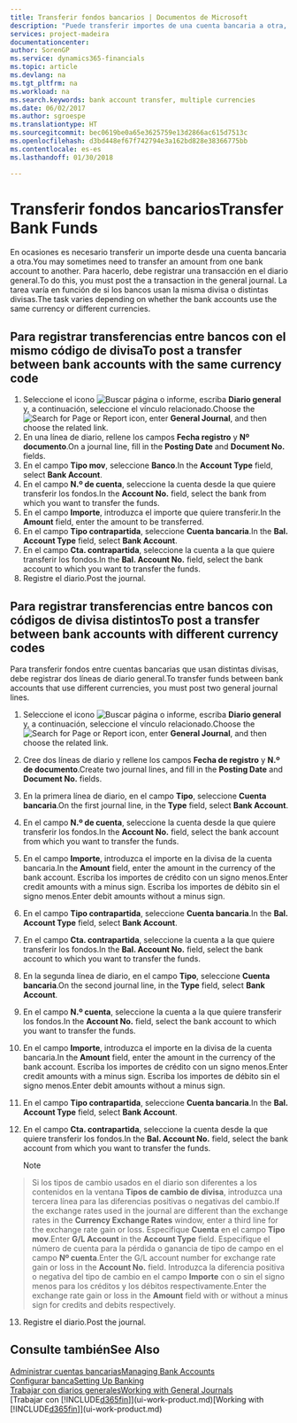 ```yaml
---
title: Transferir fondos bancarios | Documentos de Microsoft
description: "Puede transferir importes de una cuenta bancaria a otra, con divisas distintas, registrando la transacción en el diario general."
services: project-madeira
documentationcenter: 
author: SorenGP
ms.service: dynamics365-financials
ms.topic: article
ms.devlang: na
ms.tgt_pltfrm: na
ms.workload: na
ms.search.keywords: bank account transfer, multiple currencies
ms.date: 06/02/2017
ms.author: sgroespe
ms.translationtype: HT
ms.sourcegitcommit: bec0619be0a65e3625759e13d2866ac615d7513c
ms.openlocfilehash: d3bd448ef67f742794e3a162bd828e38366775bb
ms.contentlocale: es-es
ms.lasthandoff: 01/30/2018

---
```

# <a name="transfer-bank-funds"></a><span data-ttu-id="b7b55-103">Transferir fondos bancarios</span><span class="sxs-lookup"><span data-stu-id="b7b55-103">Transfer Bank Funds</span></span>
<span data-ttu-id="b7b55-104">En ocasiones es necesario transferir un importe desde una cuenta bancaria a otra.</span><span class="sxs-lookup"><span data-stu-id="b7b55-104">You may sometimes need to transfer an amount from one bank account to another.</span></span> <span data-ttu-id="b7b55-105">Para hacerlo, debe registrar una transacción en el diario general.</span><span class="sxs-lookup"><span data-stu-id="b7b55-105">To do this, you must post the a transaction in the general journal.</span></span> <span data-ttu-id="b7b55-106">La tarea varía en función de si los bancos usan la misma divisa o distintas divisas.</span><span class="sxs-lookup"><span data-stu-id="b7b55-106">The task varies depending on whether the bank accounts use the same currency or different currencies.</span></span>

## <a name="to-post-a-transfer-between-bank-accounts-with-the-same-currency-code"></a><span data-ttu-id="b7b55-107">Para registrar transferencias entre bancos con el mismo código de divisa</span><span class="sxs-lookup"><span data-stu-id="b7b55-107">To post a transfer between bank accounts with the same currency code</span></span>
1. <span data-ttu-id="b7b55-108">Seleccione el icono ![Buscar página o informe](media/ui-search/search_small.png "icono Buscar página o informe"), escriba **Diario general** y, a continuación, seleccione el vínculo relacionado.</span><span class="sxs-lookup"><span data-stu-id="b7b55-108">Choose the ![Search for Page or Report](media/ui-search/search_small.png "Search for Page or Report icon") icon, enter **General Journal**, and then choose the related link.</span></span>
2. <span data-ttu-id="b7b55-109">En una línea de diario, rellene los campos **Fecha registro** y **Nº documento**.</span><span class="sxs-lookup"><span data-stu-id="b7b55-109">On a journal line, fill in the **Posting Date** and **Document No.** fields.</span></span>
3. <span data-ttu-id="b7b55-110">En el campo **Tipo mov**, seleccione **Banco**.</span><span class="sxs-lookup"><span data-stu-id="b7b55-110">In the **Account Type** field, select **Bank Account**.</span></span>
4. <span data-ttu-id="b7b55-111">En el campo **N.º de cuenta**, seleccione la cuenta desde la que quiere transferir los fondos.</span><span class="sxs-lookup"><span data-stu-id="b7b55-111">In the **Account No.** field, select the bank from which you want to transfer the funds.</span></span>
5. <span data-ttu-id="b7b55-112">En el campo **Importe**, introduzca el importe que quiere transferir.</span><span class="sxs-lookup"><span data-stu-id="b7b55-112">In the **Amount** field, enter the amount to be transferred.</span></span>
6. <span data-ttu-id="b7b55-113">En el campo **Tipo contrapartida**, seleccione **Cuenta bancaria**.</span><span class="sxs-lookup"><span data-stu-id="b7b55-113">In the **Bal. Account Type** field, select **Bank Account**.</span></span>
7. <span data-ttu-id="b7b55-114">En el campo **Cta. contrapartida**, seleccione la cuenta a la que quiere transferir los fondos.</span><span class="sxs-lookup"><span data-stu-id="b7b55-114">In the **Bal. Account No.** field, select the bank account to which you want to transfer the funds.</span></span>
8. <span data-ttu-id="b7b55-115">Registre el diario.</span><span class="sxs-lookup"><span data-stu-id="b7b55-115">Post the journal.</span></span>

## <a name="to-post-a-transfer-between-bank-accounts-with-different-currency-codes"></a><span data-ttu-id="b7b55-116">Para registrar transferencias entre bancos con códigos de divisa distintos</span><span class="sxs-lookup"><span data-stu-id="b7b55-116">To post a transfer between bank accounts with different currency codes</span></span>
<span data-ttu-id="b7b55-117">Para transferir fondos entre cuentas bancarias que usan distintas divisas, debe registrar dos líneas de diario general.</span><span class="sxs-lookup"><span data-stu-id="b7b55-117">To transfer funds between bank accounts that use different currencies, you must post two general journal lines.</span></span>

1. <span data-ttu-id="b7b55-118">Seleccione el icono ![Buscar página o informe](media/ui-search/search_small.png "icono Buscar página o informe"), escriba **Diario general** y, a continuación, seleccione el vínculo relacionado.</span><span class="sxs-lookup"><span data-stu-id="b7b55-118">Choose the ![Search for Page or Report](media/ui-search/search_small.png "Search for Page or Report icon") icon, enter **General Journal**, and then choose the related link.</span></span>
2. <span data-ttu-id="b7b55-119">Cree dos líneas de diario y rellene los campos **Fecha de registro** y **N.º de documento**.</span><span class="sxs-lookup"><span data-stu-id="b7b55-119">Create two journal lines, and fill in the **Posting Date** and **Document No.** fields.</span></span>
3. <span data-ttu-id="b7b55-120">En la primera línea de diario, en el campo **Tipo**, seleccione **Cuenta bancaria**.</span><span class="sxs-lookup"><span data-stu-id="b7b55-120">On the first journal line, in the **Type** field, select **Bank Account**.</span></span>
4. <span data-ttu-id="b7b55-121">En el campo **N.º de cuenta**, seleccione la cuenta desde la que quiere transferir los fondos.</span><span class="sxs-lookup"><span data-stu-id="b7b55-121">In the **Account No.** field, select the bank account from which you want to transfer the funds.</span></span>
5. <span data-ttu-id="b7b55-122">En el campo **Importe**, introduzca el importe en la divisa de la cuenta bancaria.</span><span class="sxs-lookup"><span data-stu-id="b7b55-122">In the **Amount** field, enter the amount in the currency of the bank account.</span></span> <span data-ttu-id="b7b55-123">Escriba los importes de crédito con un signo menos.</span><span class="sxs-lookup"><span data-stu-id="b7b55-123">Enter credit amounts with a minus sign.</span></span> <span data-ttu-id="b7b55-124">Escriba los importes de débito sin el signo menos.</span><span class="sxs-lookup"><span data-stu-id="b7b55-124">Enter debit amounts without a minus sign.</span></span>
6. <span data-ttu-id="b7b55-125">En el campo **Tipo contrapartida**, seleccione **Cuenta bancaria**.</span><span class="sxs-lookup"><span data-stu-id="b7b55-125">In the **Bal. Account Type** field, select **Bank Account**.</span></span>
7. <span data-ttu-id="b7b55-126">En el campo **Cta. contrapartida**, seleccione la cuenta a la que quiere transferir los fondos.</span><span class="sxs-lookup"><span data-stu-id="b7b55-126">In the **Bal. Account No.** field, select the bank account to which you want to transfer the funds.</span></span>
8. <span data-ttu-id="b7b55-127">En la segunda línea de diario, en el campo **Tipo**, seleccione **Cuenta bancaria**.</span><span class="sxs-lookup"><span data-stu-id="b7b55-127">On the second journal line, in the **Type** field, select **Bank Account**.</span></span>
9. <span data-ttu-id="b7b55-128">En el campo **N.º cuenta**, seleccione la cuenta a la que quiere transferir los fondos.</span><span class="sxs-lookup"><span data-stu-id="b7b55-128">In the **Account No.** field, select the bank account to which you want to transfer the funds.</span></span>
10. <span data-ttu-id="b7b55-129">En el campo **Importe**, introduzca el importe en la divisa de la cuenta bancaria.</span><span class="sxs-lookup"><span data-stu-id="b7b55-129">In the **Amount** field, enter the amount in the currency of the bank account.</span></span> <span data-ttu-id="b7b55-130">Escriba los importes de crédito con un signo menos.</span><span class="sxs-lookup"><span data-stu-id="b7b55-130">Enter credit amounts with a minus sign.</span></span> <span data-ttu-id="b7b55-131">Escriba los importes de débito sin el signo menos.</span><span class="sxs-lookup"><span data-stu-id="b7b55-131">Enter debit amounts without a minus sign.</span></span>
11. <span data-ttu-id="b7b55-132">En el campo **Tipo contrapartida**, seleccione **Cuenta bancaria**.</span><span class="sxs-lookup"><span data-stu-id="b7b55-132">In the **Bal. Account Type** field, select **Bank Account**.</span></span>  
12. <span data-ttu-id="b7b55-133">En el campo **Cta. contrapartida**, seleccione la cuenta desde la que quiere transferir los fondos.</span><span class="sxs-lookup"><span data-stu-id="b7b55-133">In the **Bal. Account No.** field, select the bank account from which you want to transfer the funds.</span></span>

    > [!NOTE]  
>   <span data-ttu-id="b7b55-134">Si los tipos de cambio usados en el diario son diferentes a los contenidos en la ventana **Tipos de cambio de divisa**, introduzca una tercera línea para las diferencias positivas o negativas del cambio.</span><span class="sxs-lookup"><span data-stu-id="b7b55-134">If the exchange rates used in the journal are different than the exchange rates in the **Currency Exchange Rates** window, enter a third line for the exchange rate gain or loss.</span></span> <span data-ttu-id="b7b55-135">Especifique **Cuenta** en el campo **Tipo mov**.</span><span class="sxs-lookup"><span data-stu-id="b7b55-135">Enter **G/L Account** in the **Account Type** field.</span></span> <span data-ttu-id="b7b55-136">Especifique el número de cuenta para la pérdida o ganancia de tipo de campo en el campo **Nº cuenta**.</span><span class="sxs-lookup"><span data-stu-id="b7b55-136">Enter the G/L account number for exchange rate gain or loss in the **Account No.** field.</span></span> <span data-ttu-id="b7b55-137">Introduzca la diferencia positiva o negativa del tipo de cambio en el campo **Importe** con o sin el signo menos para los créditos y los débitos respectivamente.</span><span class="sxs-lookup"><span data-stu-id="b7b55-137">Enter the exchange rate gain or loss in the **Amount** field with or without a minus sign for credits and debits respectively.</span></span>
13. <span data-ttu-id="b7b55-138">Registre el diario.</span><span class="sxs-lookup"><span data-stu-id="b7b55-138">Post the journal.</span></span>

## <a name="see-also"></a><span data-ttu-id="b7b55-139">Consulte también</span><span class="sxs-lookup"><span data-stu-id="b7b55-139">See Also</span></span>
[<span data-ttu-id="b7b55-140">Administrar cuentas bancarias</span><span class="sxs-lookup"><span data-stu-id="b7b55-140">Managing Bank Accounts</span></span>](bank-manage-bank-accounts.md)  
[<span data-ttu-id="b7b55-141">Configurar banca</span><span class="sxs-lookup"><span data-stu-id="b7b55-141">Setting Up Banking</span></span>](bank-setup-banking.md)  
[<span data-ttu-id="b7b55-142">Trabajar con diarios generales</span><span class="sxs-lookup"><span data-stu-id="b7b55-142">Working with General Journals</span></span>](ui-work-general-journals.md)  
<span data-ttu-id="b7b55-143">[Trabajar con [!INCLUDE[d365fin](includes/d365fin_md.md)]](ui-work-product.md)</span><span class="sxs-lookup"><span data-stu-id="b7b55-143">[Working with [!INCLUDE[d365fin](includes/d365fin_md.md)]](ui-work-product.md)</span></span>

